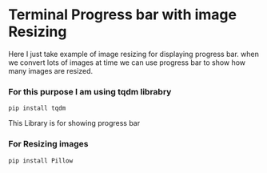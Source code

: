 # Terminal Progress bar with image Resizing

Here I just take example of image resizing for displaying progress bar.
when we convert lots of images at time we can use progress bar to show how many images are resized.

### For this purpose I am using tqdm librabry

`pip install tqdm`

This Library is for showing progress bar

### For Resizing images

`pip install Pillow`
